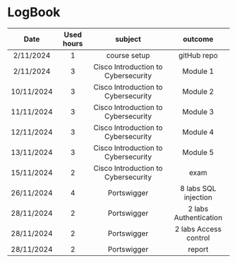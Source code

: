 # LogBook
| Date | Used hours | subject | outcome |
| :---:| :---:      |   :---: | :---: |
| 2/11/2024 | 1  | course setup    | gitHub repo | 
| 2/11/2024 | 3  | Cisco Introduction to Cybersecurity  | Module 1 |
| 10/11/2024 | 3  | Cisco Introduction to Cybersecurity  | Module 2 |
| 11/11/2024 | 3  | Cisco Introduction to Cybersecurity  | Module 3 |
| 12/11/2024 | 3  | Cisco Introduction to Cybersecurity  | Module 4 |
| 13/11/2024 | 3  | Cisco Introduction to Cybersecurity  | Module 5 |
| 15/11/2024 | 2  | Cisco Introduction to Cybersecurity  | exam |
| 26/11/2024 | 4  | Portswigger  | 8 labs SQL injection |
| 28/11/2024 | 2  | Portswigger  | 2 labs Authentication |
| 28/11/2024 | 2  | Portswigger  | 2 labs Access control |
| 28/11/2024 | 2  | Portswigger | report |
